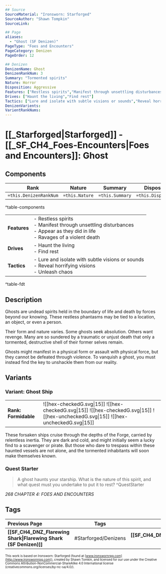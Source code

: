 ```yaml
---
## Source
SourceMaterial: "Ironsworn: Starforged"
SourceAuthor: "Shawn Tompkin"
SourceLink: 

## Page
aliases:
  - "Ghost (SF Denizen)"
PageType: "Foes and Encounters"
PageCategory: Denizen
PageOrder: 12

## Denizen
DenizenName: Ghost
DenizenRankNum: 3
Summary: "Tormented spirits"
Nature: Horror
Disposition: Aggressive
Features: ["Restless spirits","Manifest through unsettling disturbances","Appear as they did in life","Ravages of a violent death"]
Drives: ["Haunt the living","Find rest"]
Tactics: ["Lure and isolate with subtle visions or sounds","Reveal horrifying visions","Unleash chaos"]
DenizenVarients:
VarientRankNums:
---
```

# [[_Starforged|Starforged]] - [[_SF_CH4_Foes-Encounters|Foes and Encounters]]: Ghost
## Components
| **Rank** | Nature | Summary | Disposition |
| :---: | --- | --- | --- |
| `=this.DenizenRankNum` | `=this.Nature` | `=this.Summary` | `=this.Disposition`  |
^table-components

|  |  |
| --- | --- |
| **Features** | - Restless spirits<br>- Manifest through unsettling disturbances<br>- Appear as they did in life<br>- Ravages of a violent death |
| **Drives** | - Haunt the living<br>- Find rest |
| **Tactics** | - Lure and isolate with subtle visions or sounds<br>- Reveal horrifying visions<br>- Unleash chaos |
^table-fdt

## Description
Ghosts are undead spirits held in the boundary of life and death by forces beyond our knowing. These restless phantasms may be tied to a location, an object, or even a person.

Their form and nature varies. Some ghosts seek absolution. Others want revenge. Many are so sundered by a traumatic or unjust death that only a tormented, destructive shell of their former selves remain.

Ghosts might manifest in a physical form or assault with physical force, but they cannot be defeated through violence. To vanquish a ghost, you must instead find the key to unshackle them from our reality.

## Variants
### Variant: Ghost Ship
| | |
| --- | --- |
| **Rank: Formidable** | ![[hex-checkedG.svg\|15]] ![[hex-checkedG.svg\|15]] ![[hex-checkedG.svg\|15]] ![[hex-uncheckedG.svg\|15]] ![[hex-uncheckedG.svg\|15]] |

These forsaken ships cruise through the depths of the Forge, carried by relentless inertia. They are dark and cold, and might initially seem a lucky find to a scavenger or pirate. But those who dare to trespass within these haunted vessels are not alone, and the tormented inhabitants will soon make themselves known.

### Quest Starter
> A ghost haunts your starship. What is the nature of this spirit, and what quest must you undertake to put it to rest? ^QuestStarter

*268 CHAPTER 4: FOES AND ENCOUNTERS*

## Tags
| Previous Page | Tags | Next Page |
|:--- |:---:| ---:|
| **[[SF_CH4_DNZ_Flarewing Shark\|Flarewing Shark (SF Denizen)]]** | #Starforged/Denizens | **[[SF_CH4_DNZ_Gnawling\|Gnawling (SF Denizen)]]** |

<font size=-2>This work is based on Ironsworn: Starforged (found at [www.ironswornrpg.com](http://www.ironswornrpg.com)), created by Shawn Tomkin, and licensed for our use under the Creative Commons Attribution-NonCommercial-ShareAlike 4.0 International license  (creativecommons.org/licenses/by-nc-sa/4.0/).</font>